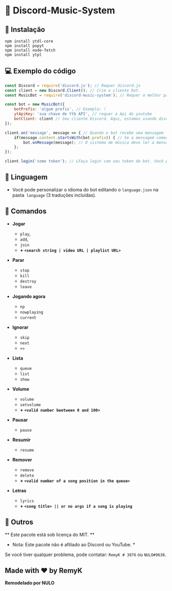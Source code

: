 
# 🎵 Discord-Music-System

## 🔩 Instalação
```
npm install ytdl-core
npm install popyt
npm install node-fetch
npm install ytpl
```

## 💻 Exemplo do código
```js
const Discord = require('discord.js'); // Requer discord.js
const client = new Discord.Client(); // Crie o cliente bot.
const MusicBot = require('discord-music-system'); // Requer o melhor pacote já criado no NPM (= require discord-music-system)

const bot = new MusicBot({
    botPrefix: 'algum prefix', // Exemplo: !
    ytApiKey: 'sua chave de Ytb API', // requer a Api do youtube 
    botClient: client // Seu cliente Discord. Aqui, estamos usando discord.js, então é o Discord.Client ()
});

client.on('message', message => { // Quando o bot recebe uma mensagem
    if(message.content.startsWith(bot.prefix)) { // Se a mensagem começar com o seu prefixo
        bot.onMessage(message); // O sistema de música deve ler a mensagem, para verificar se é um comando de música e executá-lo.
    };
});

client.login('some token'); // LFaça login com seu token de bot. Você pode encontrar o token em https://discord.com/developers/applications/
```

## 🚀 Linguagem
* Você pode personalizar o idioma do bot editando o `language.json` na pasta` language` (3 traduções incluídas).

## 🤖 Comandos
* **Jogar**
  * `play`, 
  * `add`, 
  * `join`
  * **+ `<search string | video URL | playlist URL>`**

* **Parar**
  * `stop`
  * `kill`
  * `destroy`
  * `leave`

* **Jogando agora**
  * `np`
  * `nowplaying`
  * `current`

* **Ignorar**
  * `skip`
  * `next`
  * `>>`

* **Lista**
  * `queue`
  * `list`
  * `show`

* **Volume**
  * `volume`
  * `setvolume`
  * **+ `<valid number beetween 0 and 100>`**

* **Pausar**
  * `pause`

* **Resumir**
  * `resume`

* **Remover**
  * `remove`
  * `delete`
  * **+ `<valid number of a song position in the queue>`**

* **Letras**
  * `lyrics`
  * **+ `<song title> || or no args if a song is playing`**


## 🚀 Outros
** Este pacote está sob licença do MIT. **

* Nota: Este pacote não é afiliado ao Discord ou YouTube. *

Se você tiver qualquer problema, pode contatar: `RemyK # 3876` ou `NULO#9638`.

## **Made with ❤ by RemyK**
 **Remodelado por NULO**
